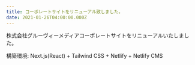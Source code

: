 ```yaml
---
title: コーポレートサイトをリニューアル致しました。
date: 2021-01-26T04:00:00.000Z
---
```

株式会社グルーヴィーメディアコーポレートサイトをリニューアルいたしました。

構築環境: Next.js(React) + Tailwind CSS + Netlify + Netlify CMS
